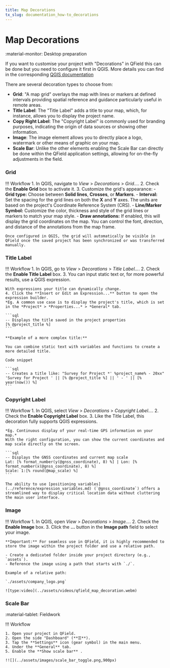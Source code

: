 ```yaml
---
title: Map Decorations
tx_slug: documentation_how-to_decorations
---
```


# Map Decorations

:material-monitor: Desktop preparation

If you want to customise your project with "Decorations" in QField this can be done but you need to configure it first in QGIS.
More details you can find in the corresponding [QGIS documentation](https://docs.qgis.org/latest/en/docs/user_manual/map_views/map_view.html#decorating-the-map)

There are several decoration types to choose from:

- **Grid**: "A map grid" overlays the map with lines or markers at defined intervals providing spatial reference and guidance particularly useful in remote areas.
- **Title Label**: The "Title Label" adds a title to your map, which, for instance, allows you to display the project name.
- **Copy Right Label**: The "Copyright Label" is commonly used for branding purposes, indicating the origin of data sources or showing other information.
- **Image**: The image element allows you to directly place a logo, watermark or other means of graphic on your map.
- **Scale Bar**: Unlike the other elements enabling the Scale Bar can directly be done within the QField application settings, allowing for on-the-fly adjustments in the field.

### Grid

!!! Workflow
    1. In QGIS, navigate to *View* > *Decorations* > *Grid…*.
    2. Check the **Enable Grid** box to activate it.
    3. Customize the grid's appearance:
    - **Grid type:** Choose between **Solid lines**, **Crosses**, or **Markers**.
    - **Interval:** Set the spacing for the grid lines on both the **X** and **Y** axes.
    The units are based on the project's Coordinate Reference System (CRS).
    - **Line/Marker Symbol:** Customize the color, thickness and style of the grid lines or markers to match your map style.
    - **Draw annotations:** If enabled, this will display the grid coordinates on the map.
    You can control the font, direction, and distance of the annotations from the map frame.

    Once configured in QGIS, the grid will automatically be visible in QField once the saved project has been synchronized or was transferred manually.

### Title Label

!!! Workflow
    1. In QGIS, go to *View* > *Decorations* > *Title Label...*.
    2. Check the **Enable Title Label** box.
    3. You can input static text or, for more powerful results, use a QGIS expression.

    With expressions your title can dynamically change.
    4. Click the **Insert or Edit an Expression...** button to open the expression builder.
    *Eg. A common use case is to display the project's title, which is set in the *Project* > *Properties...* > *General* tab.

    ```sql
    -- Displays the title saved in the project properties
    [% @project_title %]
    ```

    **Example of a more complex title:**

    You can combine static text with variables and functions to create a more detailed title.

    Code snippet

    ```sql
    -- Creates a title like: "Survey for Project *' %project_name% - 20xx"
    'Survey for Project ' || [% @project_title %] || ' - ' || [% year(now()) %]
    ```

### Copyright Label

!!! Workflow
    1. In QGIS, select *View* > *Decorations* > *Copyright Label…*.
    2. Check the **Enable Copyright Label** box.
    3. Like the Title Label, this decoration fully supports QGIS expressions.

    *Eg. Continuous display of your real-time GPS information on your map.*
    With the right configuration, you can show the current coordinates and map scale directly on the screen.

    ```sql
    -- Displays the GNSS coordinates and current map scale
    Lat: [% format_number(y(@gnss_coordinate), 8) %] | Lon: [% format_number(x(@gnss_coordinate), 8) %]
    Scale: 1:[% round(@map_scale) %]
    ```

    The ability to use [positioning variables](../reference/expression_variables.md) (`@gnss_coordinate`) offers a streamlined way to display critical location data without cluttering the main user interface.

### Image

!!! Workflow
    1. In QGIS, open *View* > *Decorations* > *Image…*.
    2. Check the **Enable Image** box.
    3. Click the **...** button in the **Image path** field to select your image.

    **Important:** For seamless use in QField, it is highly recommended to store the image within the project folder and use a relative path.

    - Create a dedicated folder inside your project directory (e.g., `assets`).
    - Reference the image using a path that starts with `./`.

    Example of a relative path:

    `./assets/company_logo.png`

    ![type:video](../assets/videos/qfield_map_decoration.webm)

### Scale Bar

:material-tablet: Fieldwork

!!! Workflow

    1. Open your project in QField.
    2. Open the side "Dashboard" (**☰**).
    3. Tap the **Settings** icon (gear symbol) in the main menu.
    4. Under the **General** tab.
    5. Enable the **Show scale bar** .

    !![](../assets/images/scale_bar_toggle.png,900px)
